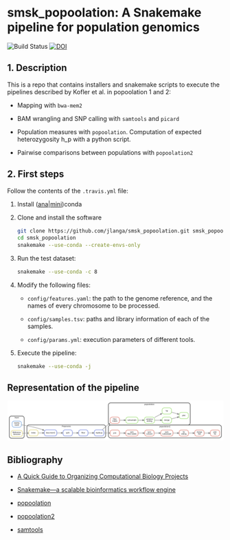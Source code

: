 # smsk_popoolation: A Snakemake pipeline for population genomics

![Build Status](https://github.com/jlanga/smsk_popoolation/actions/workflows/main.yml/badge.svg)
[![DOI](https://zenodo.org/badge/76841262.svg)](https://zenodo.org/badge/latestdoi/76841262)

## 1. Description

This is a repo that contains installers and snakemake scripts to execute the pipelines described by Kofler et al. in popoolation 1 and 2:

- Mapping with `bwa-mem2`

- BAM wrangling and SNP calling with `samtools` and `picard`

- Population measures with `popoolation`. Computation of expected heterozygosity h_p with a python script.

- Pairwise comparisons between populations with `popoolation2`

## 2. First steps

Follow the contents of the `.travis.yml` file:

1. Install ([ana](https://www.continuum.io/downloads)|[mini](http://conda.pydata.org/miniconda.html))conda

2. Clone and install the software

    ```sh
    git clone https://github.com/jlanga/smsk_popoolation.git smsk_popoolation
    cd smsk_popoolation
    snakemake --use-conda --create-envs-only
    ```

3. Run the test dataset:

    ```sh
    snakemake --use-conda -c 8
    ```

4. Modify the following files:

    - `config/features.yaml`: the path to the genome reference, and the names of every chromosome to be processed.

    - `config/samples.tsv`: paths and library information of each of the samples.

    - `config/params.yml`: execution parameters of different tools.

5. Execute the pipeline:

    ```sh
    snakemake --use-conda -j
    ```

## Representation of the pipeline

![smsk_popoolation pipeline](rulegraph_simple.svg)

## Bibliography

- [A Quick Guide to Organizing Computational Biology Projects](http://journals.plos.org/ploscompbiol/article?id=10.1371/journal.pcbi.1000424)

- [Snakemake—a scalable bioinformatics workflow engine](http://bioinformatics.oxfordjournals.org/content/28/19/2520)

- [popoolation](https://sourceforge.net/p/popoolation/wiki/Main/)

- [popoolation2](https://sourceforge.net/p/popoolation2/wiki/Main/)

- [samtools](http://www.htslib.org/)
